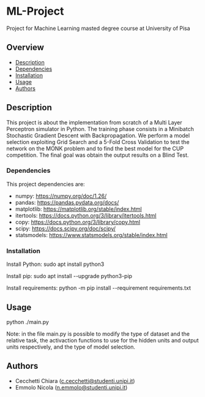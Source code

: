 # ML-Project

Project for Machine Learning masted degree course at University of Pisa

## Overview

- [Description](#description)
- [Dependencies](#dependencies)
- [Installation](#installation)
- [Usage](#usage)
- [Authors](#authors)


## Description

This project is about the implementation from scratch of a Multi Layer Perceptron simulator in Python. The training phase consists in a Minibatch Stochastic Gradient Descent with Backpropagation. We perform a model selection exploiting Grid Search and a 5-Fold Cross Validation to test the network on the MONK problem and to find the best model for the CUP competition.
The final goal was obtain the output results on a Blind Test.


### Dependencies

This project dependencies are:
- numpy: https://numpy.org/doc/1.26/
- pandas: https://pandas.pydata.org/docs/
- matplotlib: https://matplotlib.org/stable/index.html
- itertools: https://docs.python.org/3/library/itertools.html
- copy: https://docs.python.org/3/library/copy.html
- scipy: https://docs.scipy.org/doc/scipy/
- statsmodels: https://www.statsmodels.org/stable/index.html


### Installation

Install Python:
sudo apt install python3

Install pip:
sudo apt install --upgrade python3-pip

Install requirements:
python -m pip install --requirement requirements.txt


## Usage

python ./main.py

Note: in the file main.py is possible to modify the type of dataset and the relative task, the activaction functions to use for the hidden units and output units respectively, and the type of model selection.


## Authors

- Cecchetti Chiara (c.cecchetti@studenti.unipi.it)
- Emmolo Nicola (n.emmolo@studenti.unipi.it)

